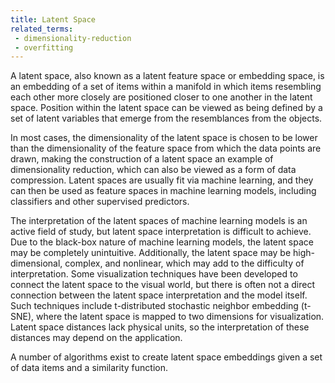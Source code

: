 ```yaml
---
title: Latent Space
related_terms:
 - dimensionality-reduction
 - overfitting
---
```

A latent space, also known as a latent feature space or embedding space, is an embedding of a set of items within a manifold in which items resembling each other more closely are positioned closer to one another in the latent space. Position within the latent space can be viewed as being defined by a set of latent variables that emerge from the resemblances from the objects.

In most cases, the dimensionality of the latent space is chosen to be lower than the dimensionality of the feature space from which the data points are drawn, making the construction of a latent space an example of dimensionality reduction, which can also be viewed as a form of data compression. Latent spaces are usually fit via machine learning, and they can then be used as feature spaces in machine learning models, including classifiers and other supervised predictors.

The interpretation of the latent spaces of machine learning models is an active field of study, but latent space interpretation is difficult to achieve. Due to the black-box nature of machine learning models, the latent space may be completely unintuitive. Additionally, the latent space may be high-dimensional, complex, and nonlinear, which may add to the difficulty of interpretation. Some visualization techniques have been developed to connect the latent space to the visual world, but there is often not a direct connection between the latent space interpretation and the model itself. Such techniques include t-distributed stochastic neighbor embedding (t-SNE), where the latent space is mapped to two dimensions for visualization. Latent space distances lack physical units, so the interpretation of these distances may depend on the application.

A number of algorithms exist to create latent space embeddings given a set of data items and a similarity function.




[1]: /terms/dimensionality-reduction/
[2]: /terms/overfitting/